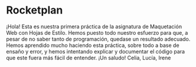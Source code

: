 # Rocketplan
¡Hola!
Esta es nuestra primera práctica de la asignatura de Maquetación Web con Hojas de Estilo. Hemos puesto todo nuestro esfuerzo para que, a pesar de no saber tanto de programación, quedase un resultado adecuado. Hemos aprendido mucho haciendo esta práctica, sobre todo a base de ensaño y error, y hemos intentando explicar y documentar el código para que este fuera más fácil de entender.
¡Un saludo!
Celia, Lucía, Irene
